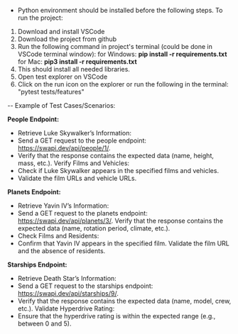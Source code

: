 * Python environment should be installed before the following steps.
To run the project:
1. Download and install VSCode
2. Download the project from github
3. Run the following command in project's terminal (could be done in VSCode terminal window):
for Windows: **pip install -r requirements.txt**
for Mac: **pip3 install -r requirements.txt**
4. This should install all needed libraries.
5. Open test explorer on VSCode
6. Click on the run icon on the explorer
or
run the following in the terminal:
"pytest tests/features"


--
Example of Test Cases/Scenarios:

**People Endpoint:**
* Retrieve Luke Skywalker’s Information:
* Send a GET request to the people endpoint: https://swapi.dev/api/people/1/.
* Verify that the response contains the expected data (name, height, mass, etc.).
Verify Films and Vehicles:
* Check if Luke Skywalker appears in the specified films and vehicles.
* Validate the film URLs and vehicle URLs.

**Planets Endpoint:**
* Retrieve Yavin IV’s Information:
* Send a GET request to the planets endpoint: https://swapi.dev/api/planets/3/.
Verify that the response contains the expected data (name, rotation period, climate, etc.).
* Check Films and Residents:
* Confirm that Yavin IV appears in the specified film.
Validate the film URL and the absence of residents.

**Starships Endpoint:**
* Retrieve Death Star’s Information:
* Send a GET request to the starships endpoint: https://swapi.dev/api/starships/9/.
* Verify that the response contains the expected data (name, model, crew, etc.).
Validate Hyperdrive Rating:
* Ensure that the hyperdrive rating is within the expected range (e.g., between 0 and 5).
